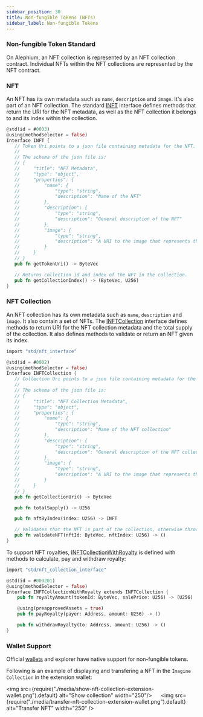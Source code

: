 ```yaml
---
sidebar_position: 30
title: Non-fungible Tokens (NFTs)
sidebar_label: Non-fungible Tokens
---
```


### Non-fungible Token Standard

On Alephium, an NFT collection is represented by an NFT collection
contract. Individual NFTs within the NFT collections are represented
by the NFT contract.

### NFT

An NFT has its own metadata such as `name`, `description` and
`image`. It's also part of an NFT collection. The standard
[INFT](https://github.com/alephium/alephium-web3/blob/master/packages/web3/std/nft_interface.ral)
interface defines methods that return the URI for the NFT metadata, as
well as the NFT collection it belongs to and its index within the
collection.

```rust
@std(id = #0003)
@using(methodSelector = false)
Interface INFT {
   // Token Uri points to a json file containing metadata for the NFT.
   //
   // The schema of the json file is:
   // {
   //     "title": "NFT Metadata",
   //     "type": "object",
   //     "properties": {
   //         "name": {
   //             "type": "string",
   //             "description": "Name of the NFT"
   //         },
   //         "description": {
   //             "type": "string",
   //             "description": "General description of the NFT"
   //         },
   //         "image": {
   //             "type": "string",
   //             "description": "A URI to the image that represents the NFT"
   //         }
   //     }
   // }
   pub fn getTokenUri() -> ByteVec

   // Returns collection id and index of the NFT in the collection.
   pub fn getCollectionIndex() -> (ByteVec, U256)
}
```

### NFT Collection

An NFT collection has its own metadata such as `name`, `description`
and `image`. It also contain a set of NFTs. The
[INFTCollection](https://github.com/alephium/alephium-web3/blob/master/packages/web3/std/nft_collection_interface.ral)
interface defines methods to return URI for the NFT collection
metadata and the total supply of the collection. It also defines
methods to validate or return an NFT given its index.

```rust
import "std/nft_interface"

@std(id = #0002)
@using(methodSelector = false)
Interface INFTCollection {
   // Collection Uri points to a json file containing metadata for the NFT collection.
   //
   // The schema of the json file is:
   // {
   //     "title": "NFT Collection Metadata",
   //     "type": "object",
   //     "properties": {
   //         "name": {
   //             "type": "string",
   //             "description": "Name of the NFT collection"
   //         },
   //         "description": {
   //             "type": "string",
   //             "description": "General description of the NFT collection"
   //         },
   //         "image": {
   //             "type": "string",
   //             "description": "A URI to the image that represents the NFT collection"
   //         }
   //     }
   // }
   pub fn getCollectionUri() -> ByteVec

   pub fn totalSupply() -> U256

   pub fn nftByIndex(index: U256) -> INFT

   // Validates that the NFT is part of the collection, otherwise throws exception.
   pub fn validateNFT(nftId: ByteVec, nftIndex: U256) -> ()
}
```

To support NFT royalties,
[INFTCollectionWithRoyalty](https://github.com/alephium/alephium-web3/blob/master/packages/web3/std/nft_collection_with_royalty_interface.ral)
is defined with methods to calculate, pay and withdraw royalty:

```rust
import "std/nft_collection_interface"

@std(id = #000201)
@using(methodSelector = false)
Interface INFTCollectionWithRoyalty extends INFTCollection {
    pub fn royaltyAmount(tokenId: ByteVec, salePrice: U256) -> (U256)

    @using(preapprovedAssets = true)
    pub fn payRoyalty(payer: Address, amount: U256) -> ()

    pub fn withdrawRoyalty(to: Address, amount: U256) -> ()
}
```

### Wallet Support

Official [wallets](/wallet/overview) and explorer have native support for
non-fungible tokens.

Following is an example of displaying and transfering a NFT in the
`Imagine Collection` in the extension wallet:

<img
src={require("./media/show-nft-collection-extension-wallet.png").default} alt="Show collection" width="250"/>
&nbsp;&nbsp;&nbsp;&nbsp;
<img src={require("./media/transfer-nft-collection-extension-wallet.png").default} alt="Transfer NFT" width="250" />

